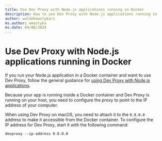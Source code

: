 ```yaml
---
title: Use Dev Proxy with Node.js applications running in Docker
description: How to use Dev Proxy with Node.js applications running in Docker containers
author: waldekmastykarz
ms.author: wmastyka
ms.date: 04/08/2024
---
```


# Use Dev Proxy with Node.js applications running in Docker

If you run your Node.js application in a Docker container and want to use Dev Proxy, follow the general guidance for [using Dev Proxy with Node.js applications](./use-dev-proxy-with-nodejs.md).

Because your app is running inside a Docker container and Dev Proxy is running on your host, you need to configure the proxy to point to the IP address of your computer.

When using Dev Proxy on macOS, you need to attach it to the `0.0.0.0` address to make it accessible from the Docker container. To configure the IP address for Dev Proxy, start it with the following command:

```console
devproxy --ip-address 0.0.0.0
```
